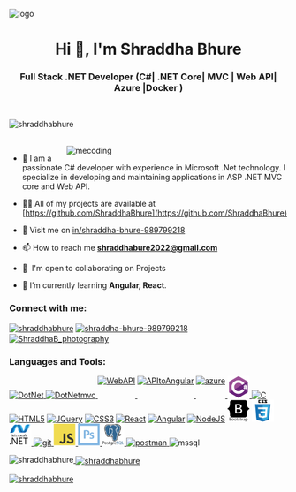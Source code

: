 ![logo](https://github.com/ShraddhaBhure/ShraddhaBhure/blob/main/sbBanner.gif)
<h1 align="center">Hi 👋, I'm Shraddha Bhure</h1>
<h3 align="center">Full Stack .NET Developer (C#| .NET Core| MVC | Web API| Azure |Docker ) </h3>
<br/>
<p align="left"> <img src="https://komarev.com/ghpvc/?username=shraddhabhure&label=Profile%20views&color=0e75b6&style=flat" alt="shraddhabhure" /> </p>
<br/>
<img align="right" alt="mecoding" width="400" src="https://user-images.githubusercontent.com/74038190/249570803-02293768-9242-47e1-bf8f-d084ba0a2d1d.gif" width="20%" height="20%" >



- 🔭 I am a passionate C# developer with experience in Microsoft .Net technology. I specialize in developing and maintaining applications in ASP .NET MVC core and Web API. 

- 👨‍💻 All of my projects are available at [https://github.com/ShraddhaBhure](https://github.com/ShraddhaBhure)
- 📝 Visit me on [in/shraddha-bhure-989799218](in/shraddha-bhure-989799218)
- 📫 How to reach me **shraddhabure2022@gmail.com**
- 🤝  I'm open to collaborating on Projects
- 🌱 I’m currently learning **Angular, React**.

<h3 align="left">Connect with me:</h3>
<p align="left">
<a href="https://twitter.com/BhureShraddha22" target="blank"><img align="center" src="https://raw.githubusercontent.com/rahuldkjain/github-profile-readme-generator/master/src/images/icons/Social/twitter.svg" alt="shraddhabhure" height="30" width="40" /></a>
<a href="https://linkedin.com/in/shraddha-bhure-989799218" target="blank"><img align="center" src="https://raw.githubusercontent.com/rahuldkjain/github-profile-readme-generator/master/src/images/icons/Social/linked-in-alt.svg" alt="shraddha-bhure-989799218" height="30" width="40" /></a>
<a href="https://www.instagram.com/s.b.wallpaper/?hl=en" target="blank"><img align="center" src="https://raw.githubusercontent.com/rahuldkjain/github-profile-readme-generator/master/src/images/icons/Social/instagram.svg" alt="ShraddhaB_photography" height="30" width="40" /></a>
</p>


<h3 align="left">Languages and Tools:</h3>

<p align="left">
  <a href="https://docs.microsoft.com/en-us/cpp/?view=msvc-170" target="_blank" rel="noreferrer">
<img src="https://www.pngitem.com/pimgs/m/531-5318011_microsoft-net-logo-microsoft-net-logo-png-transparent.png" alt="DotNet" width="40" height="40">
  <img src="https://miro.medium.com/v2/resize:fit:630/1*GWjlB9_708s3lbx8ufOYlw.jpeg" alt="DotNetmvc" width="40" height="40">
<img src="https://encrypted-tbn0.gstatic.com/images?q=tbn:ANd9GcRQiUIc9ZDCjUkwYrm3gIUqNjrFOk7mYHI-1w&amp;usqp=CAU" alt="WebAPI" height="40" style="vertical-align:top; margin:4 px">

<img src="https://i0.wp.com/dicodeplace.com/wp-content/uploads/2023/03/feature-image.webp?fit=1280%2C720&amp;ssl=1" alt="APItoAngular" height="40" style="vertical-align:top; margin:4 px"> 
<img src="https://1000logos.net/wp-content/uploads/2023/01/Microsoft-Azure-logo.png" alt="azure" height="40" style="vertical-align:top; margin:4 px"> 
<img src="https://raw.githubusercontent.com/devicons/devicon/master/icons/csharp/csharp-original.svg" alt="csharp" width="40" height="40"/> </a> <a href="https://www.w3schools.com/css/" target="_blank" rel="noreferrer"> 
<a href="https://docs.microsoft.com/en-us/cpp/?view=msvc-170" target="_blank" rel="noreferrer"><img src="https://raw.githubusercontent.com/danielcranney/readme-generator/main/public/icons/skills/c-colored.svg" width="36" height="36" alt="C" /></a>
<a href="https://developer.mozilla.org/en-US/docs/Glossary/HTML5" target="_blank" rel="noreferrer"><img src="https://raw.githubusercontent.com/danielcranney/readme-generator/main/public/icons/skills/html5-colored.svg" width="36" height="36" alt="HTML5" /></a>
<a href="https://angular.io/" target="_blank" rel="noreferrer">
<a href="https://jquery.com/" target="_blank" rel="noreferrer"><img src="https://raw.githubusercontent.com/danielcranney/readme-generator/main/public/icons/skills/jquery-colored.svg" width="36" height="36" alt="JQuery" /></a>
<a href="https://www.w3.org/TR/CSS/#css" target="_blank" rel="noreferrer"><img src="https://raw.githubusercontent.com/danielcranney/readme-generator/main/public/icons/skills/css3-colored.svg" width="36" height="36" alt="CSS3" /></a>
<a href="https://reactjs.org/" target="_blank" rel="noreferrer"><img src="https://raw.githubusercontent.com/danielcranney/readme-generator/main/public/icons/skills/react-colored.svg" width="36" height="36" alt="React" /></a>
<a href="https://angular.io/" target="_blank" rel="noreferrer"><img src="https://raw.githubusercontent.com/danielcranney/readme-generator/main/public/icons/skills/angularjs-colored.svg" width="36" height="36" alt="Angular" /></a>
<a href="https://nodejs.org/en/" target="_blank" rel="noreferrer"><img src="https://raw.githubusercontent.com/danielcranney/readme-generator/main/public/icons/skills/nodejs-colored.svg" width="36" height="36" alt="NodeJS" /></a>  
<img src="https://raw.githubusercontent.com/devicons/devicon/master/icons/bootstrap/bootstrap-plain-wordmark.svg" alt="bootstrap" width="40" height="40"/> </a> <a href="https://www.w3schools.com/cs/" target="_blank" rel="noreferrer"><img src="https://raw.githubusercontent.com/devicons/devicon/master/icons/css3/css3-original-wordmark.svg" alt="css3" width="40" height="40"/> </a> <a href="https://dotnet.microsoft.com/" target="_blank" rel="noreferrer"> <img src="https://raw.githubusercontent.com/devicons/devicon/master/icons/dot-net/dot-net-original-wordmark.svg" alt="dotnet" width="40" height="40"/> </a> <a href="https://git-scm.com/" target="_blank" rel="noreferrer"> <img src="https://www.vectorlogo.zone/logos/git-scm/git-scm-icon.svg" alt="git" width="40" height="40"/> </a> <a href="https://www.w3.org/html/" target="_blank" rel="noreferrer"> </a> <a href="https://developer.mozilla.org/en-US/docs/Web/JavaScript" target="_blank" rel="noreferrer"> <img src="https://raw.githubusercontent.com/devicons/devicon/master/icons/javascript/javascript-original.svg" alt="javascript" width="40" height="40"/> </a> <a href="https://www.microsoft.com/en-us/sql-server" target="_blank" rel="noreferrer">  <img src="https://raw.githubusercontent.com/devicons/devicon/master/icons/photoshop/photoshop-line.svg" alt="photoshop" width="40" height="40"/> </a> <a href="https://www.postgresql.org" target="_blank" rel="noreferrer"> <img src="https://raw.githubusercontent.com/devicons/devicon/master/icons/postgresql/postgresql-original-wordmark.svg" alt="postgresql" width="40" height="40"/> </a> <a href="https://postman.com" target="_blank" rel="noreferrer"> <img src="https://www.vectorlogo.zone/logos/getpostman/getpostman-icon.svg" alt="postman" width="40" height="40"/> </a><img src="https://www.svgrepo.com/show/303229/microsoft-sql-server-logo.svg" alt="mssql" width="40" height="40"/> </a> <a href="https://www.photoshop.com/en" target="_blank" rel="noreferrer"> </p>

<p><img align="left" src="https://github-readme-stats.vercel.app/api/top-langs?username=shraddhabhure&show_icons=true&locale=en&layout=compact" alt="shraddhabhure" /></p>

<p>&nbsp;<img align="center" src="https://github-readme-stats.vercel.app/api?username=shraddhabhure&show_icons=true&locale=en" alt="shraddhabhure" /></p>

<p><img align="center" src="https://github-readme-streak-stats.herokuapp.com/?user=shraddhabhure&" alt="shraddhabhure" /></p>
